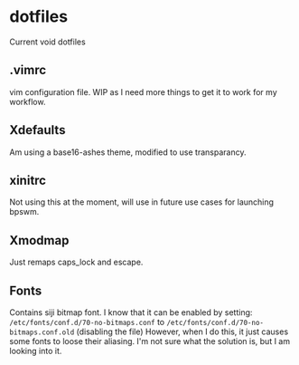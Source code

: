 # dotfiles

Current void dotfiles

## .vimrc

vim configuration file. WIP as I need more things to get it to work for my workflow.

## Xdefaults

Am using a base16-ashes theme, modified to use transparancy.

## xinitrc

Not using this at the moment, will use in future use cases for launching bpswm.

## Xmodmap

Just remaps caps_lock and escape.

## Fonts

Contains siji bitmap font. I know that it can be enabled by setting:
`/etc/fonts/conf.d/70-no-bitmaps.conf` to `/etc/fonts/conf.d/70-no-bitmaps.conf.old` (disabling the file)
However, when I do this, it just causes some fonts to loose their aliasing. I'm not sure what the solution is, but I am looking into it.

